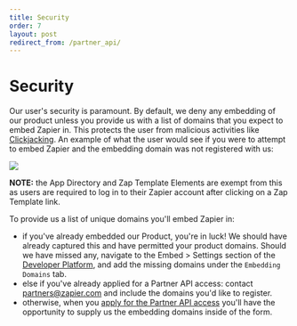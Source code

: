 ```yaml
---
title: Security
order: 7
layout: post
redirect_from: /partner_api/
---
```


# Security

Our user's security is paramount. By default, we deny any embedding of our product unless you provide us with a list of domains that you expect to embed Zapier in. This protects the user from malicious activities like [Clickjacking](https://www.owasp.org/index.php/Clickjacking). An example of what the user would see if you were to attempt to embed Zapier and the embedding domain was not registered with us:

![](https://zappy.zapier.com/d417e90269bb019fcbe5718d18eb572d.png)

**NOTE:** the App Directory and Zap Template Elements are exempt from this as users are required to log in to their Zapier account after clicking on a Zap Template link.

To provide us a list of unique domains you'll embed Zapier in:

- if you've already embedded our Product, you're in luck! We should have already captured this and have permitted your product domains. Should we have missed any, navigate to the Embed > Settings section of the [Developer Platform](https://developer.zapier.com/), and add the missing domains under the `Embedding Domains` tab.
- else if you've already applied for a Partner API access: contact [partners@zapier.com](mailto:partners@zapier.com) and include the domains you'd like to register.
- otherwise, when you [apply for the Partner API access](https://zapier.typeform.com/to/atnWuF) you'll have the opportunity to supply us the embedding domains inside of the form.
